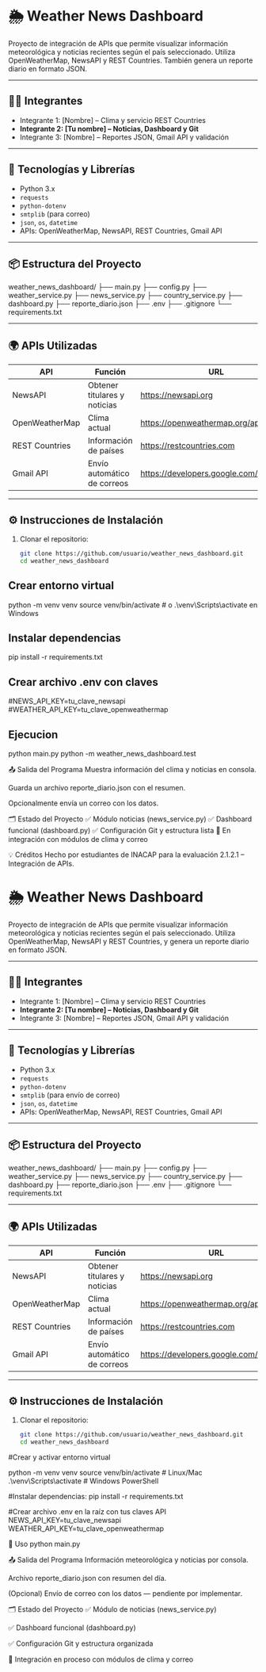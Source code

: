 # 🌦️ Weather News Dashboard

Proyecto de integración de APIs que permite visualizar información meteorológica y noticias recientes según el país seleccionado. Utiliza OpenWeatherMap, NewsAPI y REST Countries. También genera un reporte diario en formato JSON.

---

## 🧑‍💻 Integrantes

- Integrante 1: [Nombre] – Clima y servicio REST Countries
- **Integrante 2: [Tu nombre] – Noticias, Dashboard y Git**
- Integrante 3: [Nombre] – Reportes JSON, Gmail API y validación

---

## 🧰 Tecnologías y Librerías

- Python 3.x
- `requests`
- `python-dotenv`
- `smtplib` (para correo)
- `json`, `os`, `datetime`
- APIs: OpenWeatherMap, NewsAPI, REST Countries, Gmail API

---

## 📦 Estructura del Proyecto

weather_news_dashboard/
├── main.py
├── config.py
├── weather_service.py
├── news_service.py
├── country_service.py
├── dashboard.py
├── reporte_diario.json
├── .env
├── .gitignore
└── requirements.txt



---

## 🌍 APIs Utilizadas

| API             | Función                          | URL                             |
|----------------|----------------------------------|---------------------------------|
| NewsAPI        | Obtener titulares y noticias     | https://newsapi.org             |
| OpenWeatherMap | Clima actual                     | https://openweathermap.org/api  |
| REST Countries | Información de países            | https://restcountries.com       |
| Gmail API      | Envío automático de correos      | https://developers.google.com/gmail/api |

---

## ⚙️ Instrucciones de Instalación

1. Clonar el repositorio:
   ```bash
   git clone https://github.com/usuario/weather_news_dashboard.git
   cd weather_news_dashboard

## Crear entorno virtual

python -m venv venv
source venv/bin/activate  # o .\venv\Scripts\activate en Windows

## Instalar dependencias

pip install -r requirements.txt


## Crear archivo .env con claves
#NEWS_API_KEY=tu_clave_newsapi
#WEATHER_API_KEY=tu_clave_openweathermap


## Ejecucion

python main.py
python -m weather_news_dashboard.test

📤 Salida del Programa
Muestra información del clima y noticias en consola.

Guarda un archivo reporte_diario.json con el resumen.

Opcionalmente envía un correo con los datos.

🗂️ Estado del Proyecto
✅ Módulo noticias (news_service.py)
✅ Dashboard funcional (dashboard.py)
✅ Configuración Git y estructura lista
🔄 En integración con módulos de clima y correo

💡 Créditos
Hecho por estudiantes de INACAP para la evaluación 2.1.2.1 – Integración de APIs.








# 🌦️ Weather News Dashboard

Proyecto de integración de APIs que permite visualizar información meteorológica y noticias recientes según el país seleccionado. Utiliza OpenWeatherMap, NewsAPI y REST Countries, y genera un reporte diario en formato JSON.

---

## 🧑‍💻 Integrantes

- Integrante 1: [Nombre] – Clima y servicio REST Countries  
- **Integrante 2: [Tu nombre] – Noticias, Dashboard y Git**  
- Integrante 3: [Nombre] – Reportes JSON, Gmail API y validación  

---

## 🧰 Tecnologías y Librerías

- Python 3.x  
- `requests`  
- `python-dotenv`  
- `smtplib` (para envío de correo)  
- `json`, `os`, `datetime`  
- APIs: OpenWeatherMap, NewsAPI, REST Countries, Gmail API  

---

## 📦 Estructura del Proyecto

weather_news_dashboard/
├── main.py
├── config.py
├── weather_service.py
├── news_service.py
├── country_service.py
├── dashboard.py
├── reporte_diario.json
├── .env
├── .gitignore
└── requirements.txt



---

## 🌍 APIs Utilizadas

| API             | Función                          | URL                                               |
|-----------------|---------------------------------|--------------------------------------------------|
| NewsAPI         | Obtener titulares y noticias     | https://newsapi.org                              |
| OpenWeatherMap  | Clima actual                    | https://openweathermap.org/api                   |
| REST Countries  | Información de países            | https://restcountries.com                         |
| Gmail API       | Envío automático de correos      | https://developers.google.com/gmail/api          |

---

## ⚙️ Instrucciones de Instalación

1. Clonar el repositorio:
   ```bash
   git clone https://github.com/usuario/weather_news_dashboard.git
   cd weather_news_dashboard


#Crear y activar entorno virtual

python -m venv venv
source venv/bin/activate  # Linux/Mac
.\venv\Scripts\activate   # Windows PowerShell

#Instalar dependencias:
pip install -r requirements.txt

#Crear archivo .env en la raíz con tus claves API
NEWS_API_KEY=tu_clave_newsapi
WEATHER_API_KEY=tu_clave_openweathermap

🚀 Uso
python main.py

📤 Salida del Programa
Información meteorológica y noticias por consola.

Archivo reporte_diario.json con resumen del día.

(Opcional) Envío de correo con los datos — pendiente por implementar.

🗂️ Estado del Proyecto
✅ Módulo de noticias (news_service.py)

✅ Dashboard funcional (dashboard.py)

✅ Configuración Git y estructura organizada

🔄 Integración en proceso con módulos de clima y correo


